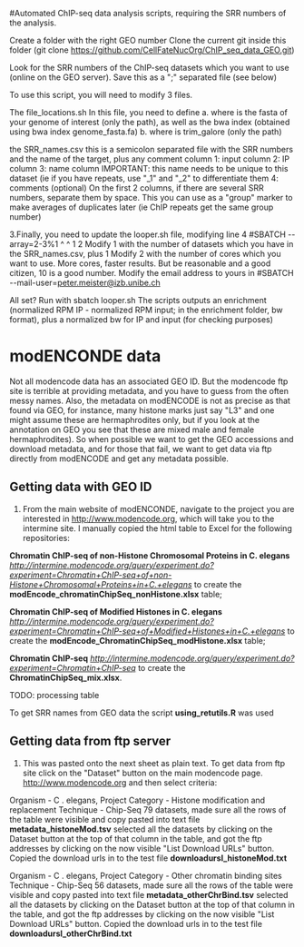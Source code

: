 #Automated ChIP-seq data analysis scripts, requiring the SRR numbers of the analysis. 

Create a folder with the right GEO number
Clone the current git inside this folder (git clone https://github.com/CellFateNucOrg/ChIP_seq_data_GEO.git)

Look for the SRR numbers of the ChIP-seq datasets which you want to use (online on the GEO server).
Save this as a ";" separated file (see below)

To use this script, you will need to modify 3 files.

The file_locations.sh In this file, you need to define a. where is the fasta of your genome of interest (only the path), as well as the bwa index (obtained using bwa index genome_fasta.fa) b. where is trim_galore (only the path)

the SRR_names.csv this is a semicolon separated file with the SRR numbers and the name of the target, plus any comment column 1: input column 2: IP column 3: name column IMPORTANT: this name needs to be unique to this dataset (ie if you have repeats, use "_1" and "_2"  to differentiate them 4: comments (optional) On the first 2 columns, if there are several SRR numbers, separate them by space. This you can use as a "group" marker to make averages of duplicates later (ie ChIP repeats get the same group number)

3.Finally, you need to update the looper.sh file, modifying line 4 
#SBATCH --array=2-3%1 
                  ^ ^ 
                  1 2 
Modify 1 with the number of datasets which you have in the SRR_names.csv, plus 1 Modify 2 with the number of cores which you want to use. More cores, faster results. But be reasonable and a good citizen, 10 is a good number.
Modify the email address to yours in 
#SBATCH --mail-user=peter.meister@izb.unibe.ch

All set? Run with sbatch looper.sh
The scripts outputs an enrichment (normalized RPM IP - normalized RPM input; in the enrichment folder, bw format), plus a normalized bw for IP and input (for checking purposes) 


# modENCONDE data
Not all modencode data has an associated GEO ID. But the modencode ftp site is terrible at providing metadata, and you have to guess from the often messy names. Also, the metadata on modENCODE is not as precise as that found via GEO, for instance, many histone marks just say "L3" and one might assume these are hermaphrodites only, but if you look at the annotation on GEO you see that these are mixed male and female hermaphrodites). So when possible we want to get the GEO accessions and download metadata, and for those that fail, we want to get data via ftp directly from modENCODE and get any metadata possible. 

## Getting data with GEO ID
1) From the main website of modENCONDE, navigate to the project you are interested in http://www.modencode.org, which will take you to the intermine site. I manually copied the html table to Excel for the following repositories: 

**Chromatin ChIP-seq of non-Histone Chromosomal Proteins in C. elegans** *http://intermine.modencode.org/query/experiment.do?experiment=Chromatin+ChIP-seq+of+non-Histone+Chromosomal+Proteins+in+C.+elegans* to create the **modEncode_chromatinChipSeq_nonHistone.xlsx** table;  

**Chromatin ChIP-seq of Modified Histones in C. elegans** *http://intermine.modencode.org/query/experiment.do?experiment=Chromatin+ChIP-seq+of+Modified+Histones+in+C.+elegans* to create the **modEncode_ChromatinChipSeq_modHistone.xlsx** table; 

**Chromatin ChIP-seq** *http://intermine.modencode.org/query/experiment.do?experiment=Chromatin+ChIP-seq* to create the **ChromatinChipSeq_mix.xlsx**.

TODO: processing table

To get SRR names from GEO data the script **using_retutils.R** was used 

## Getting data from ftp server
1) This was pasted onto the next sheet as plain text. To get data from ftp site click on the "Dataset" button on the main modencode page. http://www.modencode.org and then select criteria: 

  Organism - C . elegans, 
  Project Category - Histone modification and replacement
  Technique - Chip-Seq
  79 datasets, made sure all the rows of the table were visible and copy pasted into text file **metadata_histoneMod.tsv**
  selected all the datasets by clicking on the Dataset button at the top of that column in the table, and got the ftp addresses by clicking on the now visible "List Download URLs" button. Copied the download urls in to the test file **downloadursl_histoneMod.txt**


  Organism - C . elegans, 
  Project Category - Other chromatin binding sites
  Technique - Chip-Seq
  56 datasets, made sure all the rows of the table were visible and copy pasted into text file **metadata_otherChrBind.tsv**
  selected all the datasets by clicking on the Dataset button at the top of that column in the table, and got the ftp addresses by clicking on the now visible "List Download URLs" button. Copied the download urls in to the test file **downloadursl_otherChrBind.txt**

